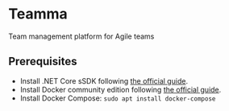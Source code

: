# Teamma
Team management platform for Agile teams

## Prerequisites

* Install .NET Core sSDK following [the official guide](https://dotnet.microsoft.com/learn/dotnet/hello-world-tutorial/install).
* Install Docker community edition following [the official guide](https://docs.docker.com/install/linux/docker-ce/ubuntu/).
* Install Docker Compose: `sudo apt install docker-compose`


